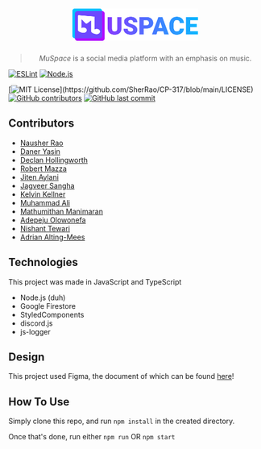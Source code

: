 <h1 align="center"> 
  <a href=""><img src="public/logo.svg" width="250"/></a>
</h1>

<blockquote align="center">
  <em>MuSpace</em> is a social media platform with an emphasis on music.
</blockquote>

[![ESLint](https://github.com/SherRao/CP-317/actions/workflows/eslint.yml/badge.svg)](https://github.com/SherRao/CP-317/actions/workflows/eslint.yml)
[![Node.js](https://github.com/SherRao/CP-317/actions/workflows/node.js.yml/badge.svg)](https://github.com/SherRao/CP-317/actions/workflows/node.js.yml)

[![MIT License](https://img.shields.io/apm/l/atomic-design-ui.svg?)](https://github.com/SherRao/CP-317/blob/main/LICENSE)
[![GitHub contributors](https://img.shields.io/github/contributors/SherRao/CP-317.svg?style=flat)]()
[![GitHub last commit](https://img.shields.io/github/last-commit/SherRao/CP-317.svg?style=flat)]()

## Contributors

- [Nausher Rao](https://www.github.com/sherrao)<br>
- [Daner Yasin](https://github.com/danerkestey)<br>
- [Declan Hollingworth](https://github.com/wowitsdeclan)<br>
- [Robert Mazza](https://github.com/Robert336)<br>
- [Jiten Aylani](https://github.com/aylanij)<br>
- [Jagveer Sangha](https://github.com/Jagveer-Sangha)<br>
- [Kelvin Kellner](https://github.com/kelvinkellner)<br>
- [Muhammad Ali](https://github.com/zancrash)<br>
- [Mathumithan Manimaran](https://www.github.com/MattDank)<br>
- [Adepeju Olowonefa](https://www.github.com/Adepeju-nefa)<br>
- [Nishant Tewari](https://github.com/XSilviaX)<br>
- [Adrian Alting-Mees](https://github.com/AdrianAltingMees)<br>

## Technologies
This project was made in JavaScript and TypeScript
- Node.js (duh)
- Google Firestore
- StyledComponents
- discord.js
- js-logger

## Design
This project used Figma, the document of which can be found [here](https://www.figma.com/file/Jh6rAs4sNIZPaELM6qcGEt/Website?node-id=0%3A1)!

## How To Use
Simply clone this repo, and run
```npm install``` in the created directory.

Once that's done, run either
```npm run``` OR ```npm start```

